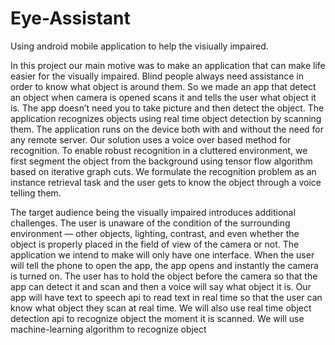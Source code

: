 # Eye-Assistant
Using android mobile application to help the visiually impaired.

In this project our main motive was to make an application that can make life easier for the visually impaired. Blind people always need assistance in order to know what object is around them. So we made an app that detect an object when camera is opened scans it and tells the user what object it is. The app doesn’t need you to take picture and then detect the object. The application recognizes objects using real time object detection by scanning them. The application runs on the device both with and without the need for any remote server. Our solution uses a voice over based method for recognition. To enable robust recognition in a cluttered environment, we first segment the object from the background using tensor flow algorithm based on iterative graph cuts. We formulate the recognition problem as an instance retrieval task and the user gets to know the object through a voice telling them. 

The target audience being the visually impaired introduces additional challenges. The user is unaware of the condition of the surrounding environment — other objects, lighting, contrast, and even whether the object is properly placed in the field of view of the camera or not. The application we intend to make will only have one interface. When the user will tell the phone to open the app, the app opens and instantly the camera is turned on. The user has to hold the object before the camera so that the app can detect it and scan and then a voice will say what object it is. Our app will have text to speech api to read text in real time so that the user can know what object they scan at real time. We will also use real time object detection api to recognize object the moment it is scanned. We will use machine-learning algorithm to recognize object
